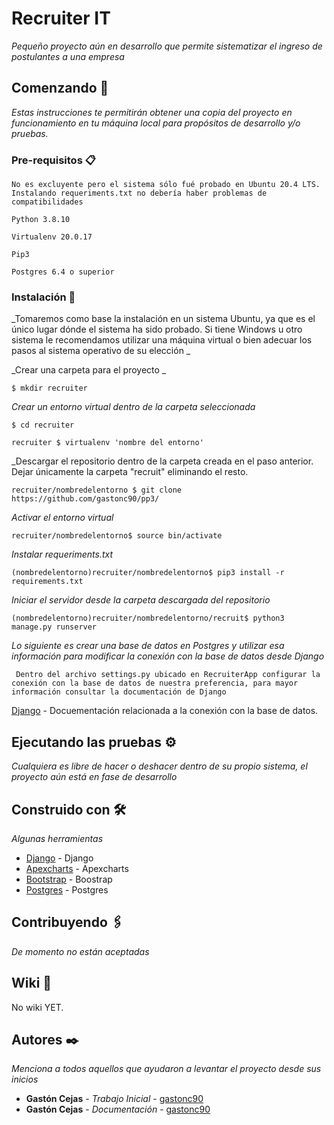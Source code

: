 # Recruiter IT

_Pequeño proyecto aún en desarrollo que permite sistematizar el ingreso de postulantes a una empresa_

## Comenzando 🚀

_Estas instrucciones te permitirán obtener una copia del proyecto en funcionamiento en tu máquina local para propósitos de desarrollo y/o pruebas._


### Pre-requisitos 📋

```
No es excluyente pero el sistema sólo fué probado en Ubuntu 20.4 LTS. Instalando requeriments.txt no debería haber problemas de compatibilidades
```
```
Python 3.8.10
```
```
Virtualenv 20.0.17
```
```
Pip3 
```
```
Postgres 6.4 o superior
```

### Instalación 🔧

_Tomaremos como base la instalación en un sistema Ubuntu, ya que es el único lugar dónde el sistema ha sido probado.
Si tiene Windows u otro sistema le recomendamos utilizar una máquina virtual o bien adecuar los pasos al sistema operativo de su elección _

_Crear una carpeta para el proyecto _

```
$ mkdir recruiter
```

_Crear un entorno virtual dentro de la carpeta seleccionada_

```
$ cd recruiter 
```

```
recruiter $ virtualenv 'nombre del entorno'
```

_Descargar el repositorio dentro de la carpeta creada en el paso anterior. Dejar únicamente la carpeta "recruit" eliminando el resto.

```
recruiter/nombredelentorno $ git clone https://github.com/gastonc90/pp3/
```
_Activar el entorno virtual_

```
recruiter/nombredelentorno$ source bin/activate
```

_Instalar requeriments.txt_

```
(nombredelentorno)recruiter/nombredelentorno$ pip3 install -r requirements.txt
```

_Iniciar el servidor desde la carpeta descargada del repositorio_

```
(nombredelentorno)recruiter/nombredelentorno/recruit$ python3 manage.py runserver
```

_Lo siguiente es crear una base de datos en Postgres y utilizar esa información para modificar la conexión con la base de datos desde Django_
```
 Dentro del archivo settings.py ubicado en RecruiterApp configurar la conexión con la base de datos de nuestra preferencia, para mayor información consultar la documentación de Django
```
[Django](https://docs.djangoproject.com/en/4.0/ref/databases/) - Docuementación relacionada a la conexión con la base de datos.



## Ejecutando las pruebas ⚙️

_Cualquiera es libre de hacer o deshacer *dentro de su propio sistema*, el proyecto aún está en fase de desarrollo_



## Construido con 🛠️

_Algunas herramientas_

* [Django](https://docs.djangoproject.com/) - Django
* [Apexcharts](https://apexcharts.com/) - Apexcharts
* [Bootstrap](https://getbootstrap.com/) - Boostrap
* [Postgres](https://www.postgresql.org/download/) - Postgres

## Contribuyendo 🖇️

_De momento no están aceptadas_

## Wiki 📖

No wiki YET.



## Autores ✒️

_Menciona a todos aquellos que ayudaron a levantar el proyecto desde sus inicios_

* **Gastón Cejas** - *Trabajo Inicial* - [gastonc90](https://github.com/gastonc90/)
* **Gastón Cejas** - *Documentación* - [gastonc90](https://github.com/gastonc90/)
